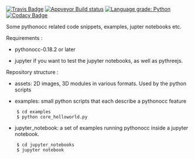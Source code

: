 [![Travis Badge](https://travis-ci.org/tpaviot/pythonocc-demos.svg?branch=master)](https://travis-ci.org/tpaviot/pythonocc-demos)
[![Appveyor Build status](https://ci.appveyor.com/api/projects/status/2h130pglpchxjd5i/branch/master?svg=true)](https://ci.appveyor.com/project/tpaviot/pythonocc-demos)
[![Language grade: Python](https://img.shields.io/lgtm/grade/python/g/tpaviot/pythonocc-demos.svg?logo=lgtm&logoWidth=18)](https://lgtm.com/projects/g/tpaviot/pythonocc-demos/context:python)
[![Codacy Badge](https://api.codacy.com/project/badge/Grade/6a7ad7d29ff44acea40ef5f130249557)](https://www.codacy.com/app/tpaviot/pythonocc-demos?utm_source=github.com&amp;utm_medium=referral&amp;utm_content=tpaviot/pythonocc-demos&amp;utm_campaign=Badge_Grade)

Some pythonocc related code snippets, examples, jupter notebooks etc.

Requirements :

* pythonocc-0.18.2 or later

* jupyter if you want to test the jupyter notebooks, as well as pythreejs.

Repository structure :

* assets: 2D images, 3D modules in various formats. Used by the python scripts

* examples: small python scripts that each describe a pythonocc feature
```
    $ cd examples  
    $ python core_helloworld.py
```

* jupyter_notebook: a set of examples running pythonocc inside a jupyter notebook.
```
    $ cd jupyter_notebooks  
    $ jupyter notebook
```

